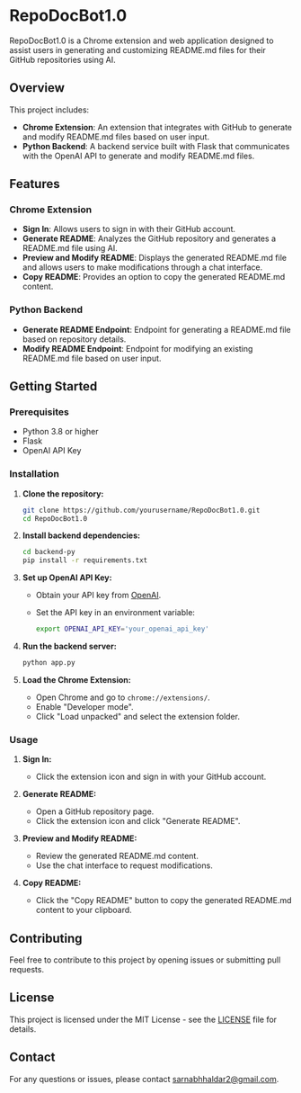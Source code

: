 
# RepoDocBot1.0

RepoDocBot1.0 is a Chrome extension and web application designed to assist users in generating and customizing README.md files for their GitHub repositories using AI.

## Overview

This project includes:
- **Chrome Extension**: An extension that integrates with GitHub to generate and modify README.md files based on user input.
- **Python Backend**: A backend service built with Flask that communicates with the OpenAI API to generate and modify README.md files.

## Features

### Chrome Extension
- **Sign In**: Allows users to sign in with their GitHub account.
- **Generate README**: Analyzes the GitHub repository and generates a README.md file using AI.
- **Preview and Modify README**: Displays the generated README.md file and allows users to make modifications through a chat interface.
- **Copy README**: Provides an option to copy the generated README.md content.

### Python Backend
- **Generate README Endpoint**: Endpoint for generating a README.md file based on repository details.
- **Modify README Endpoint**: Endpoint for modifying an existing README.md file based on user input.

## Getting Started

### Prerequisites

- Python 3.8 or higher
- Flask
- OpenAI API Key

### Installation

1. **Clone the repository:**

   ```bash
   git clone https://github.com/yourusername/RepoDocBot1.0.git
   cd RepoDocBot1.0
   ```

2. **Install backend dependencies:**

   ```bash
   cd backend-py
   pip install -r requirements.txt
   ```

3. **Set up OpenAI API Key:**

   - Obtain your API key from [OpenAI](https://platform.openai.com/account/api-keys).
   - Set the API key in an environment variable:

     ```bash
     export OPENAI_API_KEY='your_openai_api_key'
     ```

4. **Run the backend server:**

   ```bash
   python app.py
   ```

5. **Load the Chrome Extension:**

   - Open Chrome and go to `chrome://extensions/`.
   - Enable "Developer mode".
   - Click "Load unpacked" and select the extension folder.

### Usage

1. **Sign In:**
   - Click the extension icon and sign in with your GitHub account.

2. **Generate README:**
   - Open a GitHub repository page.
   - Click the extension icon and click "Generate README".

3. **Preview and Modify README:**
   - Review the generated README.md content.
   - Use the chat interface to request modifications.

4. **Copy README:**
   - Click the "Copy README" button to copy the generated README.md content to your clipboard.

## Contributing

Feel free to contribute to this project by opening issues or submitting pull requests.

## License

This project is licensed under the MIT License - see the [LICENSE](LICENSE) file for details.

## Contact

For any questions or issues, please contact [sarnabhhaldar2@gmail.com](mailto:sarnabhhaldar2@gmail.com).

